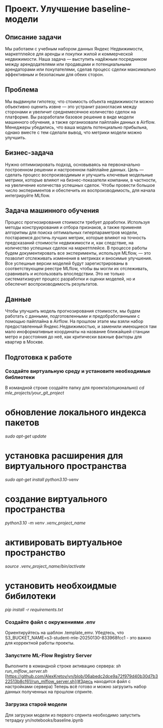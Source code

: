 # Проект. Улучшение baseline-модели
## Описание задачи
Мы работаем с учебным набором данных Яндекс Недвижимости, маркетплейсе для аренды и покупки жилой и коммерческой недвижимости. Наша задача — выступить надёжным посредником между арендодателями или продавцами и потенциальными арендаторами или покупателями, 
сделав процесс сделки максимально эффективным и безопасным для обеих сторон.
## Проблема
Мы выдвинули гипотезу, что стоимость объекта недвижимости можно объективно оценить извне — это устранит разногласия между сторонами и увеличит среднемесячное количество сделок на платформе. Вы разработали базовое решение в виде модели машинного обучения, а также организовали пайплайн данных в Airflow. Менеджеры убедились, что ваша модель потенциально прибыльна, однако вместе с тем сделали вывод, что метрики модели можно улучшить. 
## Бизнес-задача
Нужно оптимизировать подход, основываясь на первоначально построенном решении и настроенном пайплайне данных. Цель — сделать процесс воспроизводимым и улучшить ключевые модельные метрики, которые влияют на бизнес-показатели компании, в частности, на увеличение количества успешных сделок. Чтобы провести большое число экспериментов и обеспечить их воспроизводимость, для начала интегрируйте MLflow.
## Задача машинного обучения
Процесс прогнозирования стоимости требует доработки. Используя методы конструирования и отбора признаков, а также применяя алгоритмы для поиска оптимальных гиперпараметров модели, постараемся достичь лучших метрик, которые влияют на точность предсказаний стоимости недвижимости 
и, как следствие, на количество успешных сделок на маркетплейсе. В процессе работы будем документировать все эксперименты, используя MLflow, — это позволит отслеживать изменения в метриках и вносимые улучшения. 
Все успешные версии моделей будут зарегистрированы в соответствующем реестре MLflow, чтобы вы могли их отслеживать, сравнивать и использовать впоследствии. Это не только систематизирует процесс разработки и оценки моделей, но и обеспечит воспроизводимость результатов. 
## Данные
Чтобы улучшить модель прогнозирования стоимости, мы будем работать с данными, подготовленными и предобработанными с помощью пайплайна в Airflow. 
На прошлом этапе мы взяли набор предоставленный Яндекс.Недвижимостью, и заменили имеющиеся там мало иноформативные координаты на название ближайшей станции метро и расстояния до неё, как критически важные факторы для квартир в Москве.

## Подготовка к работе
### Создайте виртуальную среду и установите необходимые библиотеки
В командной строке создайте папку для проекта(опционально)
*cd mle_projects/your_git_project*
# обновление локального индекса пакетов
*sudo apt-get update*
# установка расширения для виртуального пространства
*sudo apt-get install python3.10-venv*
# создание виртуального пространства
*python3.10 -m venv .venv_project_name*
# активировать виртуальное пространство
*source .venv_project_name/bin/activate*
# установить необхоидмые бибилотеки
*pip install -r requirements.txt*
### Создайте файл с окружениями .env
Ориентируйтесь на шаблон .template_emv.
Убедтесь, что S3_BUCKET_NAME=s3-student-mle-20250130-833968fcc1 - это важно для корректной работы проекты.
### Запустите ML-Flow Registry Server
 Выполните в командной строке активацию сервера:
 *sh run_mlflow_server.sh* [https://github.com/AlexKretov/yn/blob/06abedc2dce9a72f979d40b30d7b322513b8cf61/run_mlflow_server.sh](#Здесь находится файл с настройками сервера)
Теперь всё готово и можно загрузить набор данных полученных на прошлом спринте.
### Загрузка старой модели
Для загрузки модели из первого спринта необходимо запустить тетрадку yn/notebooks/baseline.ipynb


